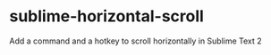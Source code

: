 sublime-horizontal-scroll
=========================

Add a command and a hotkey to scroll horizontally in Sublime Text 2